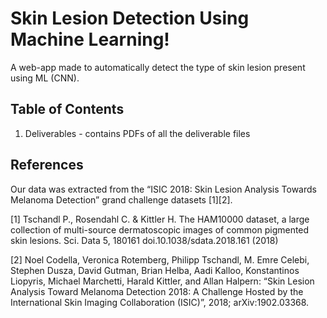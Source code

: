 # Skin Lesion Detection Using Machine Learning!

A web-app made to automatically detect the type of skin lesion present using ML (CNN).

## Table of Contents

1. Deliverables - contains PDFs of all the deliverable files

## References

Our data was extracted from the “ISIC 2018: Skin Lesion Analysis Towards Melanoma Detection” grand challenge datasets [1][2].

[1] Tschandl P., Rosendahl C. & Kittler H. The HAM10000 dataset, a large collection of multi-source dermatoscopic images of common pigmented skin lesions. Sci. Data 5, 180161 doi.10.1038/sdata.2018.161 (2018)

[2] Noel Codella, Veronica Rotemberg, Philipp Tschandl, M. Emre Celebi, Stephen Dusza, David Gutman, Brian Helba, Aadi Kalloo, Konstantinos Liopyris, Michael Marchetti, Harald Kittler, and Allan Halpern: “Skin Lesion Analysis Toward Melanoma Detection 2018: A Challenge Hosted by the International Skin Imaging Collaboration (ISIC)”, 2018; arXiv:1902.03368.
